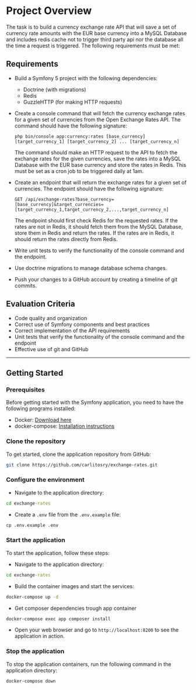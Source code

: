 # Project Overview

The task is to build a currency exchange rate API that will save a set of currency rate amounts with the EUR base currency into a MySQL Database and includes redis cache not to trigger third party api nor the database all the time a request is triggered. The following requirements must be met:

## Requirements

- Build a Symfony 5 project with the following dependencies:
    - Doctrine (with migrations)
    - Redis
    - GuzzleHTTP (for making HTTP requests)

- Create a console command that will fetch the currency exchange rates for a given set of currencies from the Open Exchange Rates API. The command should have the following signature:

  `php bin/console app:currency:rates [base_currency] [target_currency_1] [target_currency_2] ... [target_currency_n]`

  The command should make an HTTP request to the API to fetch the exchange rates for the given currencies, save the rates into a MySQL Database with the EUR base currency and store the rates in Redis. This must be set as a cron job to be triggered daily at 1am.

- Create an endpoint that will return the exchange rates for a given set of currencies. The endpoint should have the following signature:

  `GET /api/exchange-rates?base_currency=[base_currency]&target_currencies=[target_currency_1,target_currency_2,...,target_currency_n]`

  The endpoint should first check Redis for the requested rates. If the rates are not in Redis, it should fetch them from the MySQL Database, store them in Redis and return the rates. If the rates are in Redis, it should return the rates directly from Redis.

- Write unit tests to verify the functionality of the console command and the endpoint.
- Use doctrine migrations to manage database schema changes.
- Push your changes to a GitHub account by creating a timeline of git commits.

## Evaluation Criteria

- Code quality and organization
- Correct use of Symfony components and best practices
- Correct implementation of the API requirements
- Unit tests that verify the functionality of the console command and the endpoint
- Effective use of git and GitHub

--- 

## Getting Started

### Prerequisites

Before getting started with the Symfony application, you need to have the following programs installed:

- Docker: [Download here](https://www.docker.com/get-started)
- docker-compose: [Installation instructions](https://docs.docker.com/compose/install/)

### Clone the repository

To get started, clone the application repository from GitHub:

```sh
git clone https://github.com/carlitosry/exchange-rates.git
```

### Configure the environment

- Navigate to the application directory:

```bat
cd exchange-rates
```

- Create a `.env` file from the `.env.example` file:

```bat
cp .env.example .env
```

### Start the application

To start the application, follow these steps:

- Navigate to the application directory:

```bat
cd exchange-rates
```

- Build the container images and start the services:

```bat
docker-compose up -d
```

- Get composer dependencies trough app container

```bat
docker-compose exec app composer install
```

- Open your web browser and go to `http://localhost:8200` to see the application in action.

### Stop the application

To stop the application containers, run the following command in the application directory:

```bat
docker-compose down
```